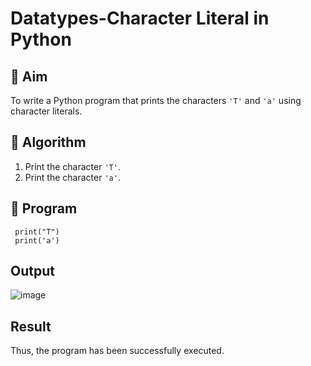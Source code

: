 # Datatypes-Character Literal in Python

## 🎯 Aim
To write a Python program that prints the characters `'T'` and `'a'` using character literals.

## 🧠 Algorithm
1. Print the character `'T'`.
2. Print the character `'a'`.

## 🧾 Program
```
 print("T")
 print('a')
```

## Output
![image](https://github.com/user-attachments/assets/4387c911-ecfb-458c-8846-2012b455ddf9)


## Result
Thus, the program has been successfully executed.
